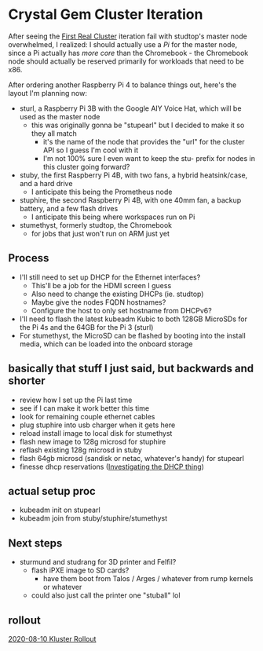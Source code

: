 # Crystal Gem Cluster Iteration

After seeing the [First Real Cluster](57c1ba36-272f-41e8-b12e-fa2e164718d7.md) iteration fail with studtop's master node overwhelmed, I realized: I should actually use a *Pi* for the master node, since a Pi actually has *more core* than the Chromebook - the Chromebook node should actually be reserved primarily for workloads that need to be x86.

After ordering another Raspberry Pi 4 to balance things out, here's the layout I'm planning now:

- sturl, a Raspberry Pi 3B with the Google AIY Voice Hat, which will be used as the master node
  - this was originally gonna be "stupearl" but I decided to make it so they all match
    - it's the name of the node that provides the "url" for the cluster API so I guess I'm cool with it
    - I'm not 100% sure I even want to keep the stu- prefix for nodes in this cluster going forward?
- stuby, the first Raspberry Pi 4B, with two fans, a hybrid heatsink/case, and a hard drive
  - I anticipate this being the Prometheus node
- stuphire, the second Raspberry Pi 4B, with one 40mm fan, a backup battery, and a few flash drives
  - I anticipate this being where workspaces run on Pi
- stumethyst, formerly studtop, the Chromebook
  - for jobs that just won't run on ARM just yet

## Process

- I'll still need to set up DHCP for the Ethernet interfaces?
  - This'll be a job for the HDMI screen I guess
  - Also need to change the existing DHCPs (ie. studtop)
  - Maybe give the nodes FQDN hostnames?
  - Configure the host to only set hostname from DHCPv6?
- I'll need to flash the latest kubeadm Kubic to both 128GB MicroSDs for the Pi 4s and the 64GB for the Pi 3 (sturl)
- For stumethyst, the MicroSD can be flashed by booting into the install media, which can be loaded into the onboard storage

## basically that stuff I just said, but backwards and shorter

- review how I set up the Pi last time
- see if I can make it work better this time
- look for remaining couple ethernet cables
- plug stuphire into usb charger when it gets here
- reload install image to local disk for stumethyst
- flash new image to 128g microsd for stuphire
- reflash existing 128g microsd in stuby
- flash 64gb microsd (sandisk or netac, whatever's handy) for stupearl
- finesse dhcp reservations ([Investigating the DHCP thing](4a0b15f4-2e2e-4d9c-b153-788e10c11520.md))

## actual setup proc

- kubeadm init on stupearl
- kubeadm join from stuby/stuphire/stumethyst

## Next steps

- sturmund and studrang for 3D printer and Felfil?
  - flash iPXE image to SD cards?
    - have them boot from Talos / Arges / whatever from rump kernels or whatever
  - could also just call the printer one "stuball" lol

## rollout

[2020-08-10 Kluster Rollout](3b3be951-82c4-4e31-845f-5d1579a4302b.md)
